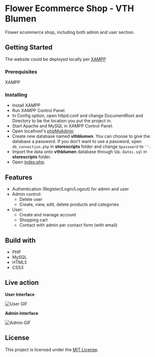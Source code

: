 # Flower Ecommerce Shop - VTH Blumen

Flower ecommerce shop, including both admin and user section.

## Getting Started

The website could be deployed locally per [XAMPP](https://www.apachefriends.org/index.html)

### Prerequisites

XAMPP

### Installing

* Install XAMPP
* Run XAMPP Control Panel.
* In Config option, open httpd.conf and change DocumentRoot and Directory to be the location you put the project in.
* Start Apache and MySQL in XAMPP Control Panel.
* Open localhost's [phpMyAdmin](http://localhost/phpmyadmin/)
* Create new database named **vthblumen**. You can choose to give the database a password. If you don't want to use a password, open `db_connection.php` in **storescripts** folder and change `$password` to `''`.
* Import the data onto **vthblumen** database through `SQL-Datei.sql` in **storescripts** folder.
* Open [index.php](http://localhost/).

## Features

- Authentication (Register/Login/Logout) for admin and user
- Admin control:
  + Delete user
  + Create, view, edit, delete products and categories
- User:
  + Create and manage account
  + Shopping cart
  + Contact with admin per contact form (with email)
  
## Build with
* PHP
* MySQL
* HTML5
* CSS3

## Live action

**User Interface**

![User GIF](https://media.giphy.com/media/XZUNOZZLszCXTPlRJ8/giphy.gif)

**Admin Interface**

![Admin GIF](https://media.giphy.com/media/QXJGFpYw5K4lOaqFoj/giphy.gif)

## License

This project is licensed under the [MIT License](https://opensource.org/licenses/MIT).
  

